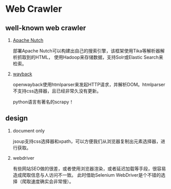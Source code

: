 # Web Crawler

## well-known web crawler

   1. [Apache Nutch](https://nutch.apache.org/) 

      部署Apache Nutch可以构建出自己的搜索引擎，该框架使用Tika等解析器解析抓取到的HTML， 使用Hadoop来存储数据，支持Solr或Elastic Search来检索。

   2. [wayback](https://archive.org/)

         openwayback使用htmlparser来发起HTTP请求，并解析DOM。htmlparser不支持css选择器，且已经非常久没有更新。

      python语言有著名的scrapy！
   
## design

   1. document only

      jsoup支持css选择器和xpath，可以方便我们从浏览器复制出元素选择器，进行获取。

   2. webdriver

      有些网站SEO做的很差，或者使用浏览器渲染，或者延迟加载等手段，很容易造成爬取信息与人访问不一致。
      此时借助Selenium WebDriver是个不错的选择（爬取速度确实会非常慢）。

      